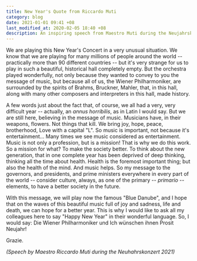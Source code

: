 ```yaml
---
title: New Year's Quote from Riccardo Muti
category: blog
date: 2021-01-01 09:41 +08
last_modified_at: 2020-02-05 18:40 +08
description: An inspiring speech from Maestro Muti during the Neujahrskonzert 2021.
---
```


We are playing this New Year's Concert in a very unusual situation. We know that we are playing for many millions of people around the world -- practically more than 90 different countries -- but it's very strange for us to play in such a beautiful, historical hall completely empty. But the orchestra played wonderfully, not only because they wanted to convey to you the message of music, but because all of us, the Wiener Philharmoniker, are surrounded by the spirits of Brahms, Bruckner, Mahler, that, in this hall, along with many other composers and interpreters in this hall, made history.

A few words just about the fact that, of course, we all had a very, very difficult year -- actually, an *annus horribilis*, as in Latin I would say. But we are still here, believing in the message of music. Musicians have, in their weapons, flowers. Not things that kill. We bring joy, hope, peace, brotherhood, Love with a capital "L". So music is important, not because it's entertainment... Many times we see music considered as entertainment. Music is not only a profession, but is a mission! That is why we do this work. So a mission for what? To make the society better. To think about the new generation, that in one complete year has been deprived of deep thinking, thinking all the time about health. Health is the foremost important thing; but also the health of the mind. And music helps. So my message to the governors, and presidents, and prime ministers everywhere in every part of the world -- consider culture, always, as one of the primary -- *primario* -- elements, to have a better society in the future.

With this message, we will play now the famous "Blue Danube", and I hope that on the waves of this beautiful music full of joy and sadness, life and death, we can hope for a better year. This is why I would like to ask all my colleagues here to say "Happy New Year" in their wonderful language. So, I would say: Die Wiener Philharmoniker und Ich wünschen ihnen Prosit Neujahr!

Grazie.

*(Speech by Maestro Riccardo Muti during the Neuhahrskonzert 2021)*
